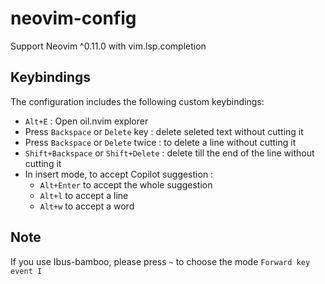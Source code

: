 # neovim-config

Support Neovim ^0.11.0 with vim.lsp.completion

## Keybindings

The configuration includes the following custom keybindings:

- `Alt+E` : Open oil.nvim explorer
- Press `Backspace` or `Delete` key : delete seleted text without cutting it
- Press `Backspace` or `Delete` twice : to delete a line without cutting it
- `Shift+Backspace` or `Shift+Delete` : delete till the end of the line without cutting it
- In insert mode, to accept Copilot suggestion :
    - `Alt+Enter` to accept the whole suggestion
    - `Alt+l` to accept a line
    - `Alt+w` to accept a word

## Note

If you use Ibus-bamboo, please press `~` to choose the mode `Forward key event I`
